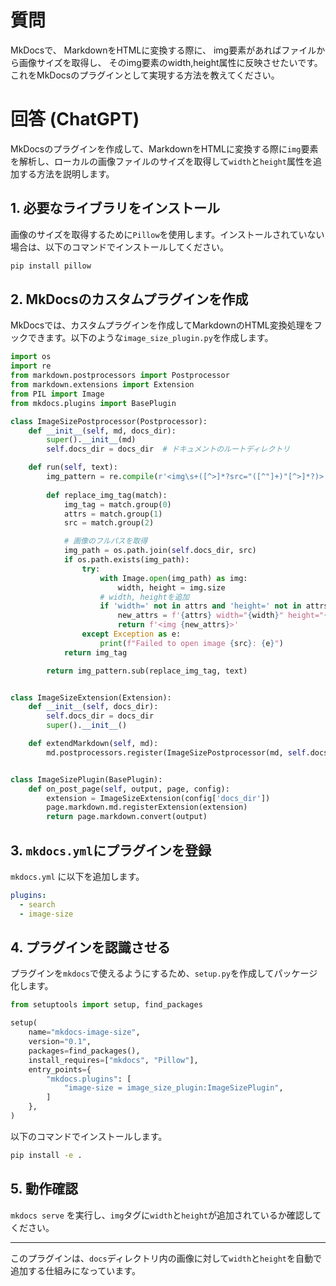 # 質問
MkDocsで、
MarkdownをHTMLに変換する際に、
img要素があればファイルから画像サイズを取得し、
そのimg要素のwidth,height属性に反映させたいです。  
これをMkDocsのプラグインとして実現する方法を教えてください。 

# 回答 (ChatGPT)
MkDocsのプラグインを作成して、MarkdownをHTMLに変換する際に`img`要素を解析し、ローカルの画像ファイルのサイズを取得して`width`と`height`属性を追加する方法を説明します。

## 1. 必要なライブラリをインストール
画像のサイズを取得するために`Pillow`を使用します。インストールされていない場合は、以下のコマンドでインストールしてください。

```sh
pip install pillow
```

## 2. MkDocsのカスタムプラグインを作成
MkDocsでは、カスタムプラグインを作成してMarkdownのHTML変換処理をフックできます。以下のような`image_size_plugin.py`を作成します。

```python
import os
import re
from markdown.postprocessors import Postprocessor
from markdown.extensions import Extension
from PIL import Image
from mkdocs.plugins import BasePlugin

class ImageSizePostprocessor(Postprocessor):
    def __init__(self, md, docs_dir):
        super().__init__(md)
        self.docs_dir = docs_dir  # ドキュメントのルートディレクトリ

    def run(self, text):
        img_pattern = re.compile(r'<img\s+([^>]*?src="([^"]+)"[^>]*?)>', re.IGNORECASE)
        
        def replace_img_tag(match):
            img_tag = match.group(0)
            attrs = match.group(1)
            src = match.group(2)

            # 画像のフルパスを取得
            img_path = os.path.join(self.docs_dir, src)
            if os.path.exists(img_path):
                try:
                    with Image.open(img_path) as img:
                        width, height = img.size
                    # width, heightを追加
                    if 'width=' not in attrs and 'height=' not in attrs:
                        new_attrs = f'{attrs} width="{width}" height="{height}"'
                        return f'<img {new_attrs}>'
                except Exception as e:
                    print(f"Failed to open image {src}: {e}")
            return img_tag

        return img_pattern.sub(replace_img_tag, text)


class ImageSizeExtension(Extension):
    def __init__(self, docs_dir):
        self.docs_dir = docs_dir
        super().__init__()

    def extendMarkdown(self, md):
        md.postprocessors.register(ImageSizePostprocessor(md, self.docs_dir), 'image_size', 0)


class ImageSizePlugin(BasePlugin):
    def on_post_page(self, output, page, config):
        extension = ImageSizeExtension(config['docs_dir'])
        page.markdown.md.registerExtension(extension)
        return page.markdown.convert(output)
```

## 3. `mkdocs.yml`にプラグインを登録
`mkdocs.yml` に以下を追加します。

```yaml
plugins:
  - search
  - image-size
```

## 4. プラグインを認識させる
プラグインを`mkdocs`で使えるようにするため、`setup.py`を作成してパッケージ化します。

```python
from setuptools import setup, find_packages

setup(
    name="mkdocs-image-size",
    version="0.1",
    packages=find_packages(),
    install_requires=["mkdocs", "Pillow"],
    entry_points={
        "mkdocs.plugins": [
            "image-size = image_size_plugin:ImageSizePlugin",
        ]
    },
)
```

以下のコマンドでインストールします。

```sh
pip install -e .
```

## 5. 動作確認
`mkdocs serve` を実行し、`img`タグに`width`と`height`が追加されているか確認してください。

---

このプラグインは、`docs`ディレクトリ内の画像に対して`width`と`height`を自動で追加する仕組みになっています。